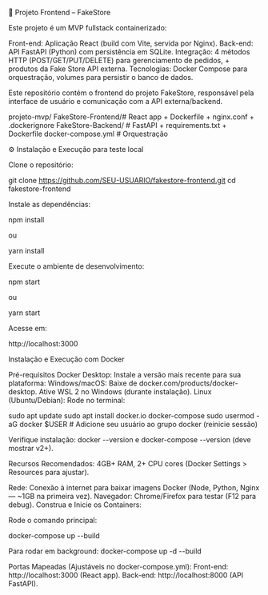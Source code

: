 📌 Projeto Frontend – FakeStore

Este projeto é um MVP fullstack containerizado:

Front-end: Aplicação React (build com Vite, servida por Nginx).
Back-end: API FastAPI (Python) com persistência em SQLite.
Integração: 4 métodos HTTP (POST/GET/PUT/DELETE) para gerenciamento de pedidos, + produtos da Fake Store API externa.
Tecnologias: Docker Compose para orquestração, volumes para persistir o banco de dados.

Este repositório contém o frontend do projeto FakeStore, responsável pela interface de usuário e comunicação com a API externa/backend.

projeto-mvp/
FakeStore-Frontend/# React app + Dockerfile + nginx.conf + .dockerignore
FakeStore-Backend/ # FastAPI + requirements.txt + Dockerfile
docker-compose.yml # Orquestração

⚙️ Instalação e Execução para teste local

Clone o repositório:

git clone https://github.com/SEU-USUARIO/fakestore-frontend.git
cd fakestore-frontend


Instale as dependências:

npm install

ou

yarn install

Execute o ambiente de desenvolvimento:

npm start

ou

yarn start


Acesse em:

http://localhost:3000

Instalação e Execução com Docker

Pré-requisitos
Docker Desktop: Instale a versão mais recente para sua plataforma:
Windows/macOS: Baixe de docker.com/products/docker-desktop. Ative WSL 2 no Windows (durante instalação).
Linux (Ubuntu/Debian): Rode no terminal:

sudo apt update
sudo apt install docker.io docker-compose
sudo usermod -aG docker $USER # Adicione seu usuário ao grupo docker (reinicie sessão)

Verifique instalação: docker --version e docker-compose --version (deve mostrar v2+).

Recursos Recomendados: 4GB+ RAM, 2+ CPU cores (Docker Settings > Resources para ajustar).

Rede: Conexão à internet para baixar imagens Docker (Node, Python, Nginx — ~1GB na primeira vez).
Navegador: Chrome/Firefox para testar (F12 para debug).
Construa e Inicie os Containers:

Rode o comando principal:

docker-compose up --build

Para rodar em background:
docker-compose up -d --build

Portas Mapeadas (Ajustáveis no docker-compose.yml):
Front-end: http://localhost:3000 (React app).
Back-end: http://localhost:8000 (API FastAPI).
